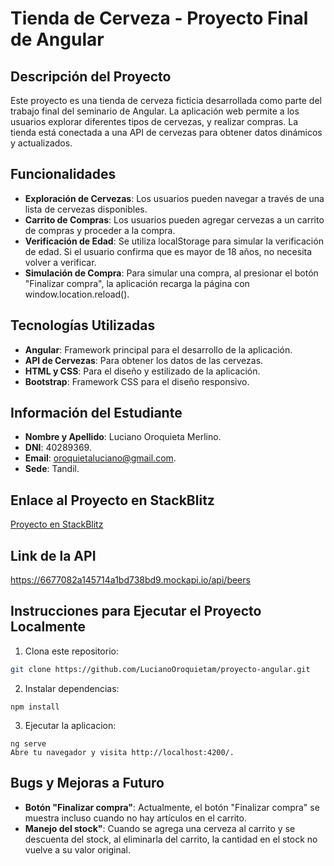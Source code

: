# Tienda de Cerveza - Proyecto Final de Angular

## Descripción del Proyecto

Este proyecto es una tienda de cerveza ficticia desarrollada como parte del trabajo final del seminario de Angular. La aplicación web permite a los usuarios explorar diferentes tipos de cervezas, y realizar compras. 
La tienda está conectada a una API de cervezas para obtener datos dinámicos y actualizados.

## Funcionalidades

- **Exploración de Cervezas**: Los usuarios pueden navegar a través de una lista de cervezas disponibles.
- **Carrito de Compras**: Los usuarios pueden agregar cervezas a un carrito de compras y proceder a la compra.
- **Verificación de Edad**: Se utiliza localStorage para simular la verificación de edad. Si el usuario confirma que es mayor de 18 años, no necesita volver a verificar.
- **Simulación de Compra**: Para simular una compra, al presionar el botón "Finalizar compra", la aplicación recarga la página con window.location.reload().

## Tecnologías Utilizadas

- **Angular**: Framework principal para el desarrollo de la aplicación.
- **API de Cervezas**: Para obtener los datos de las cervezas.
- **HTML y CSS**: Para el diseño y estilizado de la aplicación.
- **Bootstrap**: Framework CSS para el diseño responsivo.

## Información del Estudiante

- **Nombre y Apellido**: Luciano Oroquieta Merlino.
- **DNI**: 40289369.
- **Email**: oroquietaluciano@gmail.com.
- **Sede**: Tandil.

## Enlace al Proyecto en StackBlitz

[Proyecto en StackBlitz](https://stackblitz.com/~/github.com/LucianoOroquietam/proyecto-angular)

## Link de la API
https://6677082a145714a1bd738bd9.mockapi.io/api/beers

## Instrucciones para Ejecutar el Proyecto Localmente

1. Clona este repositorio:
 ```bash
git clone https://github.com/LucianoOroquietam/proyecto-angular.git
 ```
2. Instalar dependencias:
 ```npm
npm install
```
3. Ejecutar la aplicacion:
```ng
ng serve
Abre tu navegador y visita http://localhost:4200/.
```

## Bugs y Mejoras a Futuro

- **Botón "Finalizar compra"**: Actualmente, el botón "Finalizar compra" se muestra incluso cuando no hay artículos en el carrito. 
- **Manejo del stock"**: Cuando se agrega una cerveza al carrito y se descuenta del stock, al eliminarla del carrito, la cantidad en el stock no vuelve a su valor original.